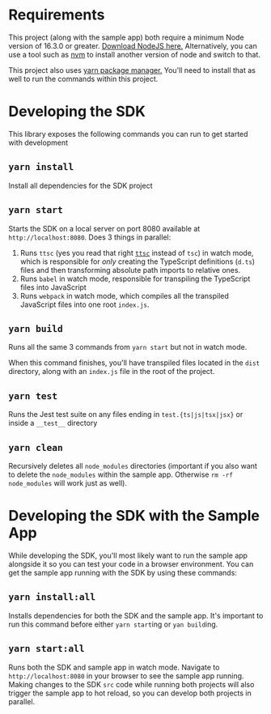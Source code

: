 # Requirements

This project (along with the sample app) both require a minimum Node version of 16.3.0 or greater.
[Download NodeJS here.](https://nodejs.org/en/) Alternatively, you can use a tool such as 
[nvm](https://github.com/nvm-sh/nvm) to install another version of node and switch to that.

This project also uses [yarn package manager.](https://yarnpkg.com/getting-started/install) You'll
need to install that as well to run the commands within this project.

# Developing the SDK

This library exposes the following commands you can run to get started with development

## `yarn install`

Install all dependencies for the SDK project

## `yarn start`

Starts the SDK on a local server on port 8080 available at `http://localhost:8080`. Does 3 things in parallel:

1. Runs `ttsc` (yes you read that right [`ttsc`](https://github.com/cevek/ttypescript) instead of `tsc`) in watch mode, which is responsible for _only_ creating the TypeScript
definitions (`d.ts`) files and then transforming absolute path imports to relative ones.
2. Runs `babel` in watch mode, responsible for transpiling the TypeScript files into JavaScript
3. Runs `webpack` in watch mode, which compiles all the transpiled JavaScript files into one root
`index.js`.

## `yarn build`

Runs all the same 3 commands from `yarn start` but not in watch mode.

When this command finishes, you'll have transpiled files located in the `dist` directory, along
with an `index.js` file in the root of the project.

## `yarn test`

Runs the Jest test suite on any files ending in `test.{ts|js|tsx|jsx}` or inside a `__test__` directory

## `yarn clean`

Recursively deletes all `node_modules` directories (important if you also want to delete the `node_modules` within the sample app. Otherwise `rm -rf node_modules` will work just as well).

# Developing the SDK with the Sample App

While developing the SDK, you'll most likely want to run the sample app alongside it so you
can test your code in a browser environment. You can get the sample app running with the SDK
by using these commands:

## `yarn install:all`

Installs dependencies for both the SDK and the sample app. It's important to run this command before either `yarn start`ing or `yan build`ing.

## `yarn start:all`

Runs both the SDK and sample app in watch mode. Navigate to `http://localhost:8080` in your browser to see the sample app running. Making changes to the SDK `src` code while running both projects will also trigger the sample app to hot reload, so you can
develop both projects in parallel.